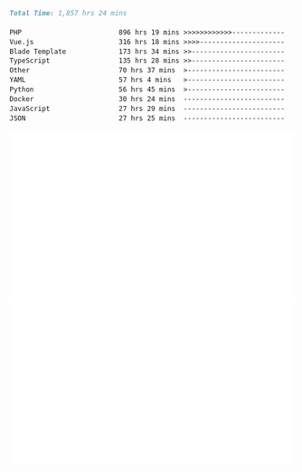<!--START_SECTION:waka-->

```markdown
Total Time: 1,857 hrs 24 mins

PHP                        896 hrs 19 mins >>>>>>>>>>>>-------------   46.49 %
Vue.js                     316 hrs 18 mins >>>>---------------------   16.41 %
Blade Template             173 hrs 34 mins >>-----------------------   09.00 %
TypeScript                 135 hrs 28 mins >>-----------------------   07.03 %
Other                      70 hrs 37 mins  >------------------------   03.66 %
YAML                       57 hrs 4 mins   >------------------------   02.96 %
Python                     56 hrs 45 mins  >------------------------   02.94 %
Docker                     30 hrs 24 mins  -------------------------   01.58 %
JavaScript                 27 hrs 29 mins  -------------------------   01.43 %
JSON                       27 hrs 25 mins  -------------------------   01.42 %
```

<!--END_SECTION:waka-->
<p align="center">
    <img src="https://raw.githubusercontent.com/rjp2525/rjp2525/output/generated/overview.svg">
    <img src="https://raw.githubusercontent.com/rjp2525/rjp2525/output/generated/languages.svg">
</p>
